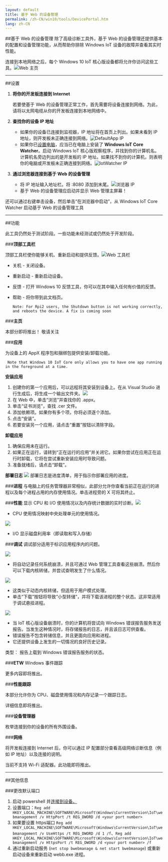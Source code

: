 ```yaml
---
layout: default
title: 基于 Web 的设备管理
permalink: /zh-CN/win10/tools/DevicePortal.htm
lang: zh-CN
---
```


<div class="container" markdown="1">

##基于 Web 的设备管理
   除了高级诊断工具外，基于 Web 的设备管理还提供基本的配置和设备管理功能，从而帮助你排除 Windows IoT 设备的故障并查看其实时性能。
   
   连接到本地网络之后，每个 Windows 10 IoT 核心版设备都将允许你访问这些工具。![Web 主页]({{site.baseurl}}/images/deviceportal/deviceportal.png)

<hr>


##设置
1. **将你的开发板连接到 Internet**

   若要使基于 Web 的设备管理正常工作，首先需要将设备连接到网络。为此，请将以太网电缆从你的开发板连接到本地网络中。

2. **查找你的设备 IP 地址**
    * 如果你的设备已连接到监视器，IP 地址将在首页上列出。如果未看到 IP 地址，则开发板未正确连接到网络。![DefaultApp IP]({{site.baseurl}}/images/deviceportal/defaultapp_ip.png)
	* 如果你已[设置电脑]({{site.baseurl}}/{{page.lang}}/win10/SetupPC.htm)，应当已在电脑上安装了 **Windows IoT Core Watcher**。启动 Windows IoT 核心版观察程序，并找到你的计算机名。计算机名旁边列出的是开发板的 IP 地址。如果找不到你的计算机，则表明你的电脑或开发板未正确连接到网络。![IotWatcher IP]({{site.baseurl}}/images/IoTCoreWatcher.PNG)

3. **通过浏览器连接到基于 Web 的设备管理**
    * 将 IP 地址输入地址栏。将 :8080 添加到末尾。![浏览器 IP]({{site.baseurl}}/images/deviceportal/browser_ip.png)
    * 基于 Web 的设备管理应启动并显示 Web 管理主屏幕！

 还可以通过右键单击设备，然后单击“在浏览器中启动”，从 Windows IoT Core Watcher 启动基于 Web 的设备管理工具

<hr>






##功能

此工具仍然处于测试阶段。一些功能未经测试或仍然处于开发阶段。

###**顶部工具栏**
    
顶部工具栏使你能够关机、重新启动和提供反馈。![Web 工具栏]({{site.baseurl}}/images/deviceportal/toolbar.png)

* 关机 - 关闭设备。
* 重新启动 - 重新启动设备。
* 反馈 - 打开 Windows 10 反馈工具，你可以在其中输入任何有价值的反馈。
* 帮助 - 将你带到此文档页。

   ```Note: For Rpi2 users, the Shutdown button is not working correctly, and reboots the device. A fix is coming soon```

###**主页**

本部分即将推出！ 敬请关注

###**应用**

为设备上的 AppX 程序包和捆绑包提供安装/卸载功能。

``` Note that Windows 10 IoT Core only allows you to have one app running in the foreground at a time.```

**安装应用**

1.	创建你的第一个应用后，可以远程将其安装到设备上。在从 Visual Studio 进行生成后，将生成一个输出文件夹。<img class = "screen-snippet" src="{{site.baseurl}}/images/deviceportal/installapp0.png">	
2.	在 Web 中，单击“浏览”并查找你的 .appx。
3.	单击“证书浏览”，查找 .cer 文件。 
4.	添加依赖项。如果你有多个项，你将必须逐个添加。 	
5.	点击“安装”。 
6.	若要安装另一个应用，请点击“重置”按钮以清除字段。


**卸载应用**

1.	确保应用未在运行。 
2.	如果正在运行，请转到“正在运行的应用”并关闭它。如果你尝试在应用正在运行时卸载，它将在尝试重新安装应用时导致问题。 
3.	准备就绪后，请点击“卸载”。
    

**部署日志** <img class="screen-snippet" src="{{site.baseurl}}/images/deviceportal/deploymentlog.png"> 部署日志是进度清单，用于指示你部署应用的进度。

###**进程**
与电脑上的任务管理器非常相似，此部分允许你查看当前正在运行的进程以及每个进程占用的内存使用情况。单击进程旁的 X 可将其终止。

###**性能**
显示 CPU 和 I/O 使用情况以及内存统计数据的实时诊断。<img src="{{site.baseurl}}/images/deviceportal/iograph.png">

* CPU 使用情况映射中央处理单元的使用情况。

<img src="{{site.baseurl}}/images/deviceportal/cpugraph.png">

* I/O 显示磁盘利用率（即读取和写入存储）

###**调试**
调试部分适用于标识应用程序内的问题。

<img src="{{site.baseurl}}/images/deviceportal/debug1.png">

* 将自动记录任何系统崩溃，并且可通过 Web 管理工具查看这些崩溃。然后你可以下载内核转储，并尝试查明发生了什么情况。

<img src="{{site.baseurl}}/images/deviceportal/debug2.png">

* 这类似于动态内核转储，但适用于用户模式处理。 
* 单击“下载”按钮将导致“小型转储”，并将下载该进程的整个状态。这非常适用于调试悬挂进程。

<img src="{{site.baseurl}}/images/deviceportal/debug3.png">

* 当 IoT 核心版设备崩溃时，你的计算机将尝试向 Windows 错误报告服务发送报告。当发生这种情况时，将存储报告的日志，并且该日志可供查看。
* 错误报告不包含转储信息，并且更面向应用和进程。 
* 它还提供设备上发生的一切情况的良好历史记录。 

类型： 报告上载到 Windows 错误报告服务的状态。

###**ETW**
Windows 事件跟踪

更多内容即将推出。

###**性能跟踪**

本部分允许你为 CPU、磁盘使用情况和内存记录一个跟踪日志。

详细信息即将推出。

###**设备管理器**

枚举连接到你的设备的所有外围设备。

###**网络**

将开发板连接到 Internet 后，你可以通过 IP 配置部分查看高级网络诊断信息（例如 IP 地址）以及连接的说明。

当前不支持 Wi-Fi 适配器。此功能即将推出。<hr>


##其他信息

###更改默认端口
1. 启动 powershell 并[连接到设备。]({{site.baseurl}}/{{page.lang}}/win10/samples/PowerShell.htm)
2. 设置端口：```Reg add HKEY_LOCAL_MACHINE\SOFTWARE\Microsoft\Windows\CurrentVersion\IoT\webmanagement /v HttpPort /t REG_DWORD /d <your port number>```
3. 如果要设置 https端口 ```Reg add HKEY_LOCAL_MACHINE\SOFTWARE\Microsoft\Windows\CurrentVersion\IoT\webmanagement /v UseHttps /t REG_DWORD /d 1 /f```、```Reg add HKEY_LOCAL_MACHINE\SOFTWARE\Microsoft\Windows\CurrentVersion\IoT\webmanagement /v HttpsPort /t REG_DWORD /d <your port number> /f```
3. 通过重新启动服务 \(```net stop bwebmanage & net start bwebmanage```\) 或重新启动设备来重新启动 webb.exe 进程。




</div>
